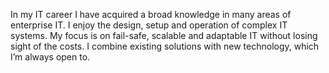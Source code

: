 In my IT career I have acquired a broad knowledge in many areas of enterprise IT. 
I enjoy the design, setup and operation of complex IT systems. 
My focus is on fail-safe, scalable and adaptable IT without losing sight of the costs. 
I combine existing solutions with new technology, which I’m always open to.
